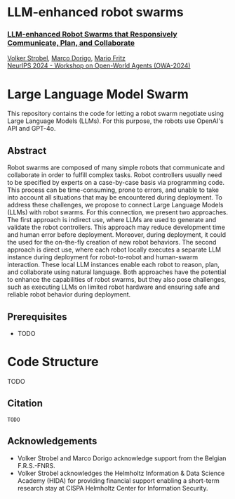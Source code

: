 # LLM-enhanced robot swarms

### [LLM-enhanced Robot Swarms that Responsively Communicate, Plan, and Collaborate](TODO)
[Volker Strobel](https://iridia.ulb.ac.be/~vstrobel/), [Marco Dorigo](https://iridia.ulb.ac.be/~mdorigo/), [Mario Fritz](https://cispa.saarland/group/fritz/)<br>
[NeurIPS 2024 - Workshop on Open-World Agents (OWA-2024)](https://sites.google.com/view/open-world-agents/home)


# Large Language Model Swarm

This repository contains the code for letting a robot swarm negotiate
using Large Language Models (LLMs). For this purpose, the robots use OpenAI's API and GPT-4o.

## Abstract
Robot swarms are composed of many simple robots that communicate and collaborate in order to fulfill complex tasks. Robot controllers usually need to be specified by experts on a case-by-case basis via programming code. This process can be time-consuming, prone to errors, and unable to take into account all situations that may be encountered during deployment. To address these challenges, we propose to connect Large Language Models (LLMs) with robot swarms. For this connection, we present two approaches. The first approach is indirect use, where LLMs are used to generate and validate the robot controllers. This approach may reduce development time and human error before deployment. Moreover, during deployment, it could the used for the on-the-fly creation of new robot behaviors. The second approach is direct use, where each robot locally executes a separate LLM instance during deployment for robot-to-robot and human-swarm interaction. These local LLM instances enable each robot to reason, plan, and collaborate using natural language. Both approaches have the potential to enhance the capabilities of robot swarms, but they also pose challenges, such as executing LLMs on limited robot hardware and ensuring safe and reliable robot behavior during deployment.

## Prerequisites
- TODO


# Code Structure

TODO


## Citation
  ```
TODO
  ```

## Acknowledgements
- Volker Strobel and Marco Dorigo acknowledge support from the Belgian F.R.S.-FNRS.
- Volker Strobel acknowledges the Helmholtz Information & Data Science Academy (HIDA) for providing financial support enabling a short-term research stay at CISPA Helmholtz Center for Information Security.





